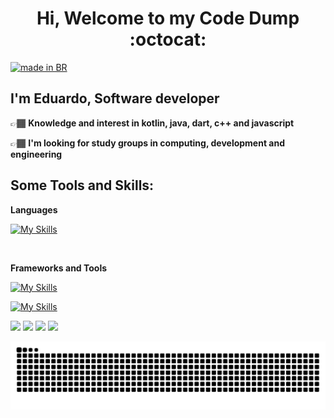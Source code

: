                                                     
<h1 align="center" >Hi, Welcome to my Code Dump  :octocat: </h2>

<a href="https://github.com/pedromxavier/flag-badges">
    <img src="https://raw.githubusercontent.com/pedromxavier/flag-badges/main/badges/BR.svg" alt="made in BR">
</a>

   ## I'm Eduardo, Software developer 
  
👉🏾 <strong> Knowledge and interest in kotlin, java, dart, c++ and javascript </strong>

👉🏾 <strong> I'm looking for study groups in computing, development and engineering </strong>


## Some Tools and Skills: 

**Languages** 

[![My Skills](https://skillicons.dev/icons?i=kotlin,java,cpp,js,html,css,python,dart,go)](https://skillicons.dev)

<br/>

**Frameworks and Tools** 

[![My Skills](https://skillicons.dev/icons?i=androidstudio,spring,react,flutter,nodejs,github,postgres,mysql,sqlite)](https://skillicons.dev)

[![My Skills](https://skillicons.dev/icons?i=gradle,rabbitmq,postman,idea,vscode,figma,firebase,linux,windows)](https://skillicons.dev)

<div>
  <img width="440px" src="https://github-readme-stats.vercel.app/api?username=du4r&show_icons=true&theme=onedark">

  <img width="385px" src="https://github-readme-stats.anuraghazra1.vercel.app/api/top-langs/?username=du4r&layout=compact&theme=onedark" />
  <img width="440px" src="https://github-readme-activity-graph.vercel.app/graph?username=taozhi8833998&theme=github">
  <img width="385px" src="https://github-readme-streak-stats.herokuapp.com/?user=du4r&theme=onedark" />
</div>


![Snake animation](https://raw.githubusercontent.com/du4r/du4r/output/github-contribution-grid-snake.svg)
